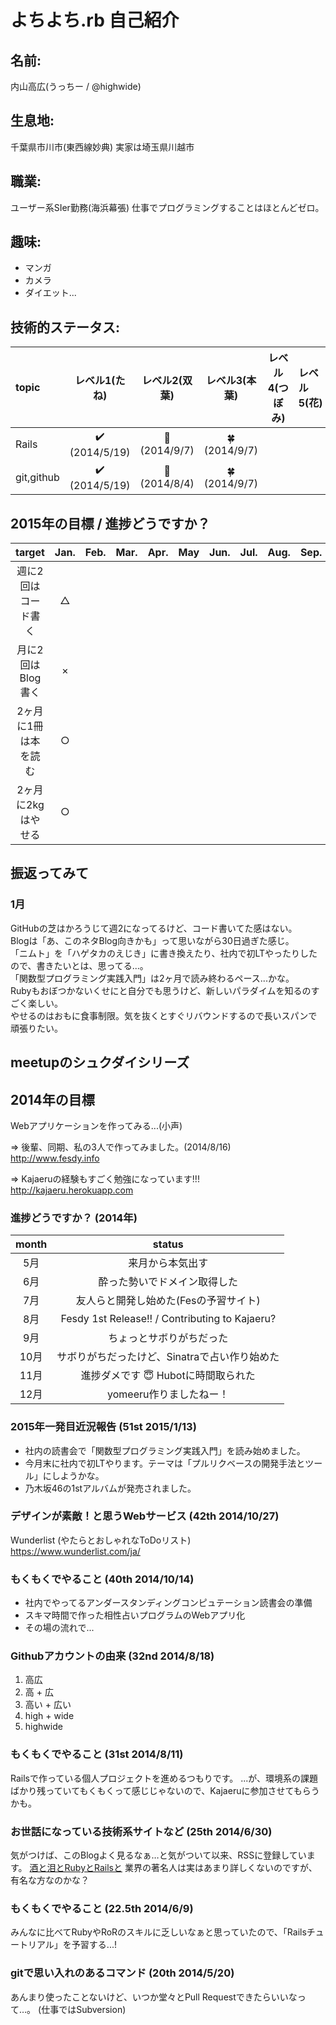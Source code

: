 # よちよち.rb 自己紹介
## 名前:
内山高広(うっちー / @highwide)

## 生息地:
千葉県市川市(東西線妙典)
実家は埼玉県川越市

## 職業: 
ユーザー系SIer勤務(海浜幕張)
仕事でプログラミングすることはほとんどゼロ。

## 趣味:
* マンガ
* カメラ
* ダイエット...

## 技術的ステータス:
|topic     |        レベル1(たね)         |     レベル2(双葉)   |      レベル3(本葉)         |レベル4(つぼみ)|レベル5(花)|
|:---------|:----------------------------:|:-------------------:|:--------------------------:|:-------------:|:----------|
|Rails     |:heavy_check_mark: (2014/5/19)|:seedling: (2014/9/7)|:four_leaf_clover:(2014/9/7)|               |           |
|git,github|:heavy_check_mark: (2014/5/19)|:seedling: (2014/8/4)|:four_leaf_clover:(2014/9/7)|||

## 2015年の目標 / 進捗どうですか？
|       target        |Jan.|Feb.|Mar.|Apr.|May |Jun.|Jul.|Aug.|Sep.|Oct.|Nov.|Dec.|
|:-------------------:|:--:|:--:|:--:|:--:|:--:|:--:|:--:|:--:|:--:|:--:|:--:|:--:|
|週に2回はコード書く  | △ |
|月に2回はBlog書く    | × |
|2ヶ月に1冊は本を読む | ○ |
|2ヶ月に2kgはやせる   | ○ |

## 振返ってみて
### 1月
GitHubの芝はかろうじて週2になってるけど、コード書いてた感はない。  
Blogは「あ、このネタBlog向きかも」って思いながら30日過ぎた感じ。  
「ニムト」を「ハゲタカのえじき」に書き換えたり、社内で初LTやったりしたので、書きたいとは、思ってる...。  
「関数型プログラミング実践入門」は2ヶ月で読み終わるペース...かな。  
Rubyもおぼつかないくせにと自分でも思うけど、新しいパラダイムを知るのすごく楽しい。  
やせるのはおもに食事制限。気を抜くとすぐリバウンドするので長いスパンで頑張りたい。  

## meetupのシュクダイシリーズ
<!--上に行くほど新しいもの-->
## 2014年の目標
Webアプリケーションを作ってみる...(小声)  

=> 後輩、同期、私の3人で作ってみました。(2014/8/16)  
http://www.fesdy.info 

=> Kajaeruの経験もすごく勉強になっています!!!  
http://kajaeru.herokuapp.com

### 進捗どうですか？ (2014年)
|month |               status                         |
|:----:|:--------------------------------------------:|
|  5月 |来月から本気出す                              |
|  6月 |酔った勢いでドメイン取得した                  |
|  7月 |友人らと開発し始めた(Fesの予習サイト)         |
|  8月 |Fesdy 1st Release!! / Contributing to Kajaeru?|
|  9月 |ちょっとサボりがちだった                      |
| 10月 |サボりがちだったけど、Sinatraで占い作り始めた |
| 11月 |進捗ダメです :innocent: Hubotに時間取られた   |
| 12月 |yomeeru作りましたねー！                       |

### 2015年一発目近況報告 (51st 2015/1/13)
* 社内の読書会で「関数型プログラミング実践入門」を読み始めました。
* 今月末に社内で初LTやります。テーマは「プルリクベースの開発手法とツール」にしようかな。
* 乃木坂46の1stアルバムが発売されました。

### デザインが素敵！と思うWebサービス  (42th 2014/10/27)
Wunderlist (やたらとおしゃれなToDoリスト)  
https://www.wunderlist.com/ja/

### もくもくでやること (40th 2014/10/14)
* 社内でやってるアンダースタンディングコンピュテーション読書会の準備
* スキマ時間で作った相性占いプログラムのWebアプリ化
* その場の流れで...

### Githubアカウントの由来 (32nd 2014/8/18)
1. 高広
1. 高 + 広
1. 高い + 広い
1. high + wide
1. highwide

### もくもくでやること (31st 2014/8/11)
Railsで作っている個人プロジェクトを進めるつもりです。
...が、環境系の課題ばかり残っていてもくもくって感じじゃないので、Kajaeruに参加させてもらうかも。

### お世話になっている技術系サイトなど (25th 2014/6/30)
気がつけば、このBlogよく見るなぁ…と気がついて以来、RSSに登録しています。 
[酒と泪とRubyとRailsと](http://morizyun.github.io/) 
業界の著名人は実はあまり詳しくないのですが、有名な方なのかな？

### もくもくでやること (22.5th 2014/6/9)
みんなに比べてRubyやRoRのスキルに乏しいなぁと思っていたので、「Railsチュートリアル」を予習する...!

### gitで思い入れのあるコマンド (20th 2014/5/20)
あんまり使ったことないけど、いつか堂々とPull Requestできたらいいなって…。
(仕事ではSubversion)
